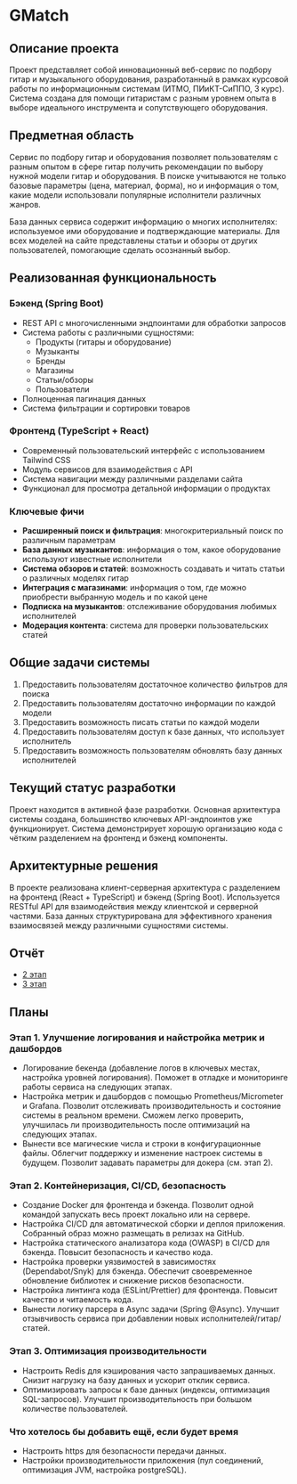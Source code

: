 
# GMatch

## Описание проекта

Проект представляет собой инновационный веб-сервис по подбору гитар и музыкального оборудования, разработанный в рамках курсовой работы по информационным системам (ИТМО, ПИиКТ-СиППО, 3 курс). Система создана для помощи гитаристам с разным уровнем опыта в выборе идеального инструмента и сопутствующего оборудования.

## Предметная область

Сервис по подбору гитар и оборудования позволяет пользователям с разным опытом в сфере гитар получить рекомендации по выбору нужной модели гитар и оборудования. В поиске учитываются не только базовые параметры (цена, материал, форма), но и информация о том, какие модели использовали популярные исполнители различных жанров.

База данных сервиса содержит информацию о многих исполнителях: используемое ими оборудование и подтверждающие материалы. Для всех моделей на сайте представлены статьи и обзоры от других пользователей, помогающие сделать осознанный выбор.

## Реализованная функциональность

### Бэкенд (Spring Boot)

- REST API с многочисленными эндпоинтами для обработки запросов
- Система работы с различными сущностями:
  - Продукты (гитары и оборудование)
  - Музыканты
  - Бренды
  - Магазины
  - Статьи/обзоры
  - Пользователи
- Полноценная пагинация данных
- Система фильтрации и сортировки товаров

### Фронтенд (TypeScript + React)

- Современный пользовательский интерфейс с использованием Tailwind CSS
- Модуль сервисов для взаимодействия с API
- Система навигации между различными разделами сайта
- Функционал для просмотра детальной информации о продуктах

### Ключевые фичи

- **Расширенный поиск и фильтрация**: многокритериальный поиск по различным параметрам
- **База данных музыкантов**: информация о том, какое оборудование используют известные исполнители
- **Система обзоров и статей**: возможность создавать и читать статьи о различных моделях гитар
- **Интеграция с магазинами**: информация о том, где можно приобрести выбранную модель и по какой цене
- **Подписка на музыкантов**: отслеживание оборудования любимых исполнителей
- **Модерация контента**: система для проверки пользовательских статей

## Общие задачи системы

1. Предоставить пользователям достаточное количество фильтров для поиска
2. Предоставить пользователям достаточно информации по каждой модели
3. Предоставить возможность писать статьи по каждой модели
4. Предоставить пользователям доступ к базе данных, что использует исполнитель
5. Предоставить возможность пользователям обновлять базу данных исполнителей

## Текущий статус разработки

Проект находится в активной фазе разработки. Основная архитектура системы создана, большинство ключевых API-эндпоинтов уже функционирует. Система демонстрирует хорошую организацию кода с чётким разделением на фронтенд и бэкенд компоненты.

## Архитектурные решения

В проекте реализована клиент-серверная архитектура с разделением на фронтенд (React + TypeScript) и бэкенд (Spring Boot). Используется RESTful API для взаимодействия между клиентской и серверной частями. База данных структурирована для эффективного хранения взаимосвязей между различными сущностями системы.

## Отчёт

- [2 этап](./docs/2_step/README.MD)
- [3 этап](./docs/3_step/README.MD)

## Планы

### Этап 1. Улучшение логирования и найстройка метрик и дашбордов

- Логирование бекенда (добавление логов в ключевых местах, настройка уровней логирования). Поможет в отладке и мониторинге работы сервиса на следующих этапах.
- Настройка метрик и дашбордов с помощью Prometheus/Micrometer и Grafana. Позволит отслеживать производительность и состояние системы в реальном времени. Сможем легко проверить, улучшилась ли производительность после оптимизаций на следующих этапах.
- Вынести все магические числа и строки в конфигурационные файлы. Облегчит поддержку и изменение настроек системы в будущем. Позволит задавать параметры для докера (см. этап 2).

### Этап 2. Контейнеризация, CI/CD, безопасность

- Создание Docker для фронтенда и бэкенда. Позволит одной командой запускать весь проект локально или на сервере.
- Настройка CI/CD для автоматической сборки и деплоя приложения. Собранный образ можно размещать в релизах на GitHub.
- Настройка статического анализатора кода (OWASP) в CI/CD для бэкенда. Повысит безопасность и качество кода.
- Настройка проверки уязвимостей в зависимостях (Dependabot/Snyk) для бэкенда. Обеспечит своевременное обновление библиотек и снижение рисков безопасности.
- Настройка линтинга кода (ESLint/Prettier) для фронтенда. Повысит качество и читаемость кода.
- Вынести логику парсера в Async задачи (Spring @Async). Улучшит отзывчивость сервиса при добавлении новых исполнителей/гитар/статей.

### Этап 3. Оптимизация производительности

- Настроить Redis для кэширования часто запрашиваемых данных. Снизит нагрузку на базу данных и ускорит отклик сервиса.
- Оптимизировать запросы к базе данных (индексы, оптимизация SQL-запросов). Улучшит производительность при большом количестве пользователей.

### Что хотелось бы добавить ещё, если будет время

- Настроить https для безопасности передачи данных.
- Настройки производительности приложения (пул соединений, оптимизация JVM, настройка postgreSQL).

